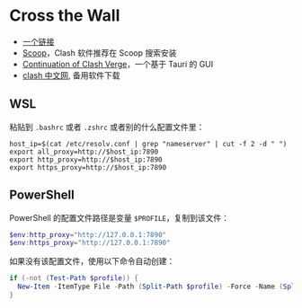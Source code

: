 # Cross the Wall

- [一个链接](https://feiniaoyun01.life/#/register?code=W6Oo9meK)
- [Scoop](/refs/scoop)，Clash 软件推荐在 Scoop 搜索安装
- [Continuation of Clash Verge](https://github.com/clash-verge-rev/clash-verge-rev)，一个基于 Tauri 的 GUI
- [clash 中文网](https://clashcn.com/clash), 备用软件下载

## WSL

粘贴到 `.bashrc` 或者 `.zshrc` 或者别的什么配置文件里：

```shell
host_ip=$(cat /etc/resolv.conf | grep "nameserver" | cut -f 2 -d " ")
export all_proxy=http://$host_ip:7890
export http_proxy=http://$host_ip:7890
export https_proxy=http://$host_ip:7890
```

## PowerShell

PowerShell 的配置文件路径是变量 `$PROFILE`，复制到该文件：

```powershell
$env:http_proxy="http://127.0.0.1:7890"
$env:https_proxy="http://127.0.0.1:7890"
```

如果没有该配置文件，使用以下命令自动创建：

```powershell
if (-not (Test-Path $profile)) {
  New-Item -ItemType File -Path (Split-Path $profile) -Force -Name (Split-Path $profile -Leaf)
}
```
